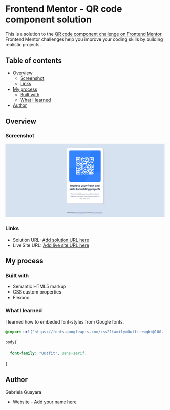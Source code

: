 # Frontend Mentor - QR code component solution

This is a solution to the [QR code component challenge on Frontend Mentor](https://www.frontendmentor.io/challenges/qr-code-component-iux_sIO_H). Frontend Mentor challenges help you improve your coding skills by building realistic projects. 

## Table of contents

- [Overview](#overview)
  - [Screenshot](#screenshot)
  - [Links](#links)
- [My process](#my-process)
  - [Built with](#built-with)
  - [What I learned](#what-i-learned)
- [Author](#author)

## Overview

### Screenshot

![](./images/qrCode.png)

### Links

- Solution URL: [Add solution URL here](https://github.com/GabrielaGuayara/qrCodeChallenge)
- Live Site URL: [Add live site URL here](https://qrchallenge-gabrielaguayara.netlify.app/)

## My process

### Built with

- Semantic HTML5 markup
- CSS custom properties
- Flexbox


### What I learned

I learned how to embeded font-styles from Google fonts. 

```css
@import url('https://fonts.googleapis.com/css2?family=Outfit:wght@100..900&display=swap');

body{

  font-family: "Outfit", sans-serif;

}
```

## Author
Gabriela Guayara
- Website - [Add your name here](https://qrchallenge-gabrielaguayara.netlify.app/)

